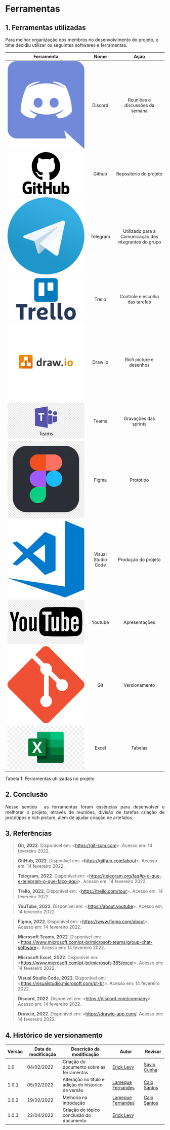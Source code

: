 # Ferramentas

## 1. Ferramentas utilizadas

Para melhor organização dos membros no desenvolvimento do projeto, o time decidiu utilizar os seguintes softwares e ferramentas.





| Ferramenta | Nome     | Ação | 
 | :------: | :----------: | :---------------------------------------------------: |
 | ![drawing](../assets/img/discord.png) | Discord | Reuniões e discussões da semana |
 | ![drawing](../assets/img/github.png) | Github | Repositorio do projeto |
 | ![drawing](../assets/img/telegram.png) | Telegram | Utilizado para a Comunicação dos integrantes do grupo |
 | ![drawing](../assets/img/trello.png)  | Trello | Controle e escolha das tarefas|
 | ![drawing](../assets/img/draw-io.png) | Draw.io | Rich picture e desenhos |
 | ![drawing](../assets/img/teams.png) | Teams | Gravações das sprints |
 | ![drawing](../assets/img/figma.png) | Figma | Protótipo |
 | ![drawing](../assets/img/vscode.png) | Visual Studio Code | Produção do projeto |
 | ![drawing](../assets/img/youtube.png) | Youtube | Apresentações |
 | ![drawing](../assets/img/git.png) | Git | Versionamento |
 | ![drawing](../assets/img/excel.png) | Excel | Tabelas |


<figcaption>Tabela 1: Ferramentas utilizadas no projeto</figcaption>

## 2. Conclusão

<p align="justify">
Nesse sentido  as ferramentas foram essências para desenvolver e melhorar o projeto, através de reuniões, divisão de tarefas criação de protótipos e rich picture, além de ajudar criação de artefatos.
</p>


## 3. Referências


> **Git, 2022**. Disponível em: <<https://git-scm.com>>. Acesso em: 14 fevereiro 2022.

> **GitHub, 2022**. Disponível em: <<https://github.com/about>>. Acesso em: 14 fevereiro 2022.

> **Telegram, 2022**. Disponível em: <<https://telegram.org/faq#p-o-que-e-telegram-o-que-faco-aqui>>. Acesso em: 14 fevereiro 2022.

> **Trello, 2022**. Disponível em: <<https://trello.com/tour>>. Acesso em: 14 fevereiro 2022.

> **YouTube, 2022**. Disponível em: <<https://about.youtube>>. Acesso em: 14 fevereiro 2022.

> **Figma, 2022**. Disponível em: <<https://www.figma.com/about>>. Acesso em: 14 fevereiro 2022.

> **Microsoft Teams, 2022**. Disponível em: <<https://www.microsoft.com/pt-br/microsoft-teams/group-chat-software>>. Acesso em: 14 fevereiro 2022.

> **Microsoft Excel, 2022**. Disponível em: <<https://www.microsoft.com/pt-br/microsoft-365/excel>>. Acesso em: 14 fevereiro 2022.

> **Visual Studio Code, 2022**. Disponível em: <<https://visualstudio.microsoft.com/pt-br>>. Acesso em: 14 fevereiro 2022.

> **Discord, 2022**. Disponível em: <<https://discord.com/company>>. Acesso em: 14 fevereiro 2022.

> **Draw.io, 2022**.  Disponível em: <<https://drawio-app.com/>. Acesso em: 14 fevereiro 2022.






## 4. Histórico de versionamento

|Versão|Data de modificação|Descrição da modificação|Autor|Revisor|
|-|-|-|-|-|
|1.0|04/02/2022|Criação do documento sobre as ferramentas|[Erick Levy](https://github.com/ericklevy)|[Sávio Cunha](https://github.com/savioc2)|
|1.0.1|05/02/2022|Alteração no titulo e adição do historico de versão|[Lameque Fernandes](https://github.com/lamequefernandes)|[Caio Santos](https://github.com/caiobsantos)|
|1.0.2|19/02/2022|Melhoria na introdução|[Lameque Fernandes](https://github.com/lamequefernandes)|[Caio Santos](https://github.com/caiobsantos)|
|1.0.3|22/04/2022|Criação do tópico  conclusão do documento|[Erick Levy](https://github.com/ericklevy)|  |